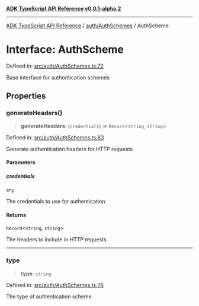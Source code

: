 [**ADK TypeScript API Reference v0.0.1-alpha.2**](../../../README.md)

***

[ADK TypeScript API Reference](../../../modules.md) / [auth/AuthSchemes](../README.md) / AuthScheme

# Interface: AuthScheme

Defined in: [src/auth/AuthSchemes.ts:72](https://github.com/njraladdin/adk-typescript/blob/main/src/auth/AuthSchemes.ts#L72)

Base interface for authentication schemes

## Properties

### generateHeaders()

> **generateHeaders**: (`credentials`) => `Record`\<`string`, `string`\>

Defined in: [src/auth/AuthSchemes.ts:83](https://github.com/njraladdin/adk-typescript/blob/main/src/auth/AuthSchemes.ts#L83)

Generate authentication headers for HTTP requests

#### Parameters

##### credentials

`any`

The credentials to use for authentication

#### Returns

`Record`\<`string`, `string`\>

The headers to include in HTTP requests

***

### type

> **type**: `string`

Defined in: [src/auth/AuthSchemes.ts:76](https://github.com/njraladdin/adk-typescript/blob/main/src/auth/AuthSchemes.ts#L76)

The type of authentication scheme
